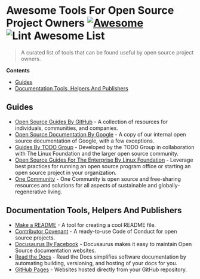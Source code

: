 # Awesome Tools For Open Source Project Owners [![Awesome](https://awesome.re/badge.svg)](https://awesome.re) ![Lint Awesome List](https://github.com/WOSPM/tool-list/workflows/Lint%20Awesome%20List/badge.svg)

> A curated list of tools that can be found useful by open source project owners.

<!-- START doctoc generated TOC please keep comment here to allow auto update -->
<!-- DON'T EDIT THIS SECTION, INSTEAD RE-RUN doctoc TO UPDATE -->
**Contents**

- [Guides](#guides)
- [Documentation Tools, Helpers And Publishers](#documentation-tools-helpers-and-publishers)

<!-- END doctoc generated TOC please keep comment here to allow auto update -->

## Guides

- [Open Source Guides By GitHub](https://opensource.guide/) - A collection of resources for individuals, communities, and companies.
- [Open Source Documentation By Google](https://opensource.google/docs/) - A copy of our internal open source documentation of Google, with a few exceptions.
- [Guides By TODO Group](https://todogroup.org/guides/) - Developed by the TODO Group in collaboration with The Linux Foundation and the larger open source community.
- [Open Source Guides For The Enterprise By Linux Foundation](https://www.linuxfoundation.org/resources/open-source-guides/) - Leverage best practices for running an open source program office or starting an open source project in your organization.
- [One Community](https://www.onecommunityglobal.org/open-source/) - One Community is open source and free-sharing resources and solutions for all aspects of sustainable and globally-regenerative living.

## Documentation Tools, Helpers And Publishers

- [Make a README](https://www.makeareadme.com/) - A tool for creating a cool README file.
- [Contributor Covenant](https://www.contributor-covenant.org/) - A ready-to-use Code of Conduct for open source projects.
- [Docusaurus By Facebook](https://docusaurus.io/) - Docusaurus makes it easy to maintain Open Source documentation websites.
- [Read the Docs](https://readthedocs.org/) - Read the Docs simplifies software documentation by automating building, versioning, and hosting of your docs for you.
- [GitHub Pages](https://pages.github.com/) - Websites hosted directly from your GitHub repository. 
